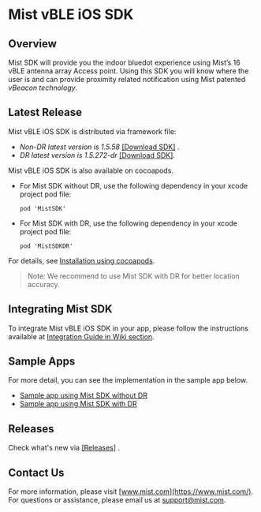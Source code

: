 # Mist vBLE iOS SDK

## Overview
Mist SDK will provide you the indoor bluedot experience using Mist’s 16 vBLE antenna array Access point. Using this SDK you will know where the user is and can provide proximity related notification using Mist patented *vBeacon technology*.

## Latest Release

Mist vBLE iOS SDK is distributed via framework file:            

- *Non-DR latest version is 1.5.58* [[Download SDK]](https://github.com/mistsys/mist-vble-ios-sdk/tree/master/Frameworks/1.5.58) .  
- *DR latest version is 1.5.272-dr* [[Download SDK]](https://github.com/mistsys/mist-vble-ios-sdk/tree/dr2/Frameworks/1.5.272-dr).  

Mist vBLE iOS SDK is also available on cocoapods.

- For Mist SDK without DR, use the following dependency in your xcode project pod file:               

  ``` pod 'MistSDK'  ```      
  
- For Mist SDK with DR, use the following dependency in your xcode project pod file:          

   ```pod 'MistSDKDR' ```        
   
For details, see [Installation using cocoapods](https://github.com/mistsys/mist-vble-ios-sdk/wiki#installation-using-cocoa-pods).         

> Note: We recommend to use Mist SDK with DR for better location accuracy.


## Integrating Mist SDK
To integrate Mist vBLE iOS SDK in your app, please follow the instructions available at [Integration Guide in Wiki section](https://github.com/mistsys/mist-vble-ios-sdk/wiki).  

## Sample Apps 
For more detail, you can see the implementation in the sample app below.    
* [Sample app using Mist SDK without DR](https://github.com/mistsys/mist-vble-ios-sdk/tree/master/DemoApp)    
* [Sample app using Mist SDK with DR](https://github.com/mistsys/mist-vble-ios-sdk/tree/dr2/DemoApp)      


## Releases   
Check what's new via [[Releases]](https://github.com/mistsys/mist-vble-ios-sdk/releases) .  

## Contact Us
For more information, please visit [www.mist.com](https://www.mist.com/). For questions or assistance, please email us at support@mist.com.
